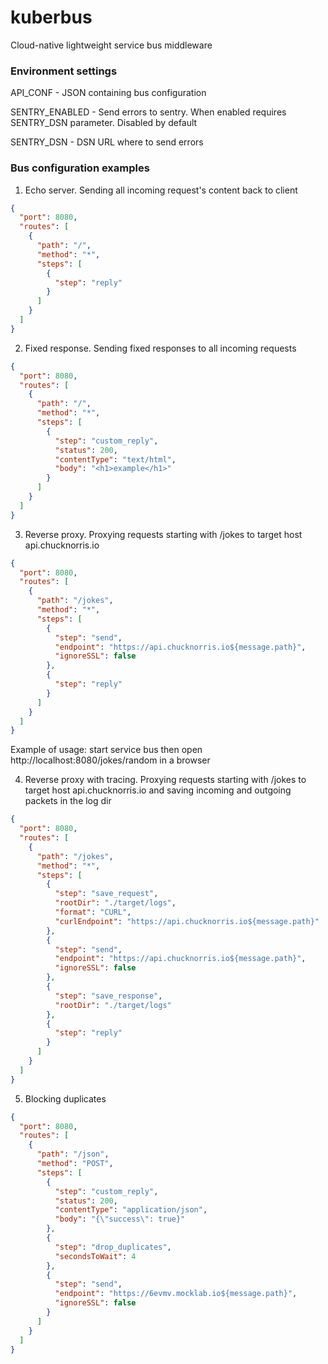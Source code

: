 # kuberbus
Cloud-native lightweight service bus middleware

### Environment settings
API_CONF - JSON containing bus configuration

SENTRY_ENABLED - Send errors to sentry. When enabled requires SENTRY_DSN parameter. Disabled by default

SENTRY_DSN - DSN URL where to send errors  

### Bus configuration examples
1. Echo server. Sending all incoming request's content back to client

```json
{
  "port": 8080,
  "routes": [
    {
      "path": "/",
      "method": "*",
      "steps": [
        {
          "step": "reply"
        }
      ]
    }
  ]
}
```

2. Fixed response. Sending fixed responses to all incoming requests

```json
{
  "port": 8080,
  "routes": [
    {
      "path": "/",
      "method": "*",
      "steps": [
        {
          "step": "custom_reply",
          "status": 200,
          "contentType": "text/html",
          "body": "<h1>example</h1>"
        }
      ]
    }
  ]
}
```

3. Reverse proxy. Proxying requests starting with /jokes to target host api.chucknorris.io

```json
{
  "port": 8080,
  "routes": [
    {
      "path": "/jokes",
      "method": "*",
      "steps": [
        {
          "step": "send",
          "endpoint": "https://api.chucknorris.io${message.path}",
          "ignoreSSL": false
        },
        {
          "step": "reply"
        }
      ]
    }
  ]
}
```
Example of usage: start service bus then open http://localhost:8080/jokes/random in a browser

4. Reverse proxy with tracing. Proxying requests starting with /jokes to target host api.chucknorris.io and saving incoming and outgoing packets in the log dir

```json
{
  "port": 8080,
  "routes": [
    {
      "path": "/jokes",
      "method": "*",
      "steps": [
        {
          "step": "save_request",
          "rootDir": "./target/logs",
          "format": "CURL",
          "curlEndpoint": "https://api.chucknorris.io${message.path}"
        },
        {
          "step": "send",
          "endpoint": "https://api.chucknorris.io${message.path}",
          "ignoreSSL": false
        },
        {
          "step": "save_response",
          "rootDir": "./target/logs"
        },
        {
          "step": "reply"
        }
      ]
    }
  ]
}
```

5. Blocking duplicates

```json
{
  "port": 8080,
  "routes": [
    {
      "path": "/json",
      "method": "POST",
      "steps": [
        {
          "step": "custom_reply",
          "status": 200,
          "contentType": "application/json",
          "body": "{\"success\": true}"
        },
        {
          "step": "drop_duplicates",
          "secondsToWait": 4
        },
        {
          "step": "send",
          "endpoint": "https://6evmv.mocklab.io${message.path}",
          "ignoreSSL": false
        }
      ]
    }
  ]
}
```